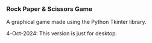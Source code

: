 ### Rock Paper & Scissors Game ###

A graphical game made using the Python Tkinter library.

4-Oct-2024:
This version is just for desktop.
